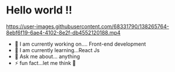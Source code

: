 # Hello world !!

  https://user-images.githubusercontent.com/68331790/138265764-8ebf6f19-6ae4-4102-8e2f-db4552120188.mp4


- 🔭 I am currently working on.... Front-end development
- 🌱 I am currently learning...React Js
- 💭 Ask me about... anything
- ⚡ fun fact...let me think 🤔




